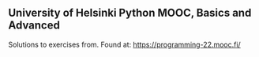 ## University of Helsinki Python MOOC, Basics and Advanced
Solutions to exercises from. 
Found at: https://programming-22.mooc.fi/

